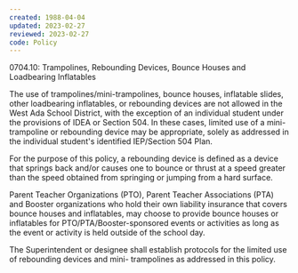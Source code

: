 ```yaml
---
created: 1988-04-04
updated: 2023-02-27
reviewed: 2023-02-27
code: Policy
---
```

 0704.10: Trampolines, Rebounding Devices, Bounce Houses and Loadbearing Inflatables


The use of trampolines/mini-trampolines, bounce houses, inflatable slides, other loadbearing inflatables, or rebounding devices are not allowed in the West Ada School District, with the exception of an individual student under the provisions of IDEA or Section 504. In these cases, limited use of a mini-trampoline or rebounding device may be appropriate, solely as addressed in the individual student's identified IEP/Section 504 Plan.

For the purpose of this policy, a rebounding device is defined as a device that springs back and/or causes one to bounce or thrust at a speed greater than the speed obtained from springing or jumping from a hard surface.

Parent Teacher Organizations (PTO), Parent Teacher Associations (PTA) and Booster organizations who hold their own liability insurance that covers bounce houses and inflatables, may choose to provide bounce houses or inflatables for PTO/PTA/Booster-sponsored events or activities as long as the event or activity is held outside of the school day.

The Superintendent or designee shall establish protocols for the limited use of rebounding devices and mini- trampolines as addressed in this policy.
